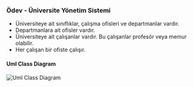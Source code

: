 ### Ödev - Üniversite Yönetim Sistemi   
- Üniversiteye ait sınıflıklar, çalışma ofisleri ve departmanlar vardır.  
- Departmanlara ait ofisler vardır.  
- Üniversiteye ait çalışanlar vardır. Bu çalışanlar profesör veya memur olabilir.  
- Her çalışan bir ofiste çalışır.
    
 
#### Uml Class Diagram
![Uml Class Diagram](http://www.plantuml.com/plantuml/png/PP0n2y8m48Nt_8gGiP12ro9IKGSd1HNdq5uWsEJA9LKA_dYFW5JhbhoFzpwu9YP3QVIzk0Rt08ekJRBGMcvx4oCX-c-WAfMXgigoK7870vSzX5JB5aCoBiJbpWtfZjQw5eJO-w772K1glSvRCwpbazzHp9DozUBwuV8NdTFOyMTZhN7quqEc7ySiowKJiGSYqY8_PZk91aB7LtW3)
